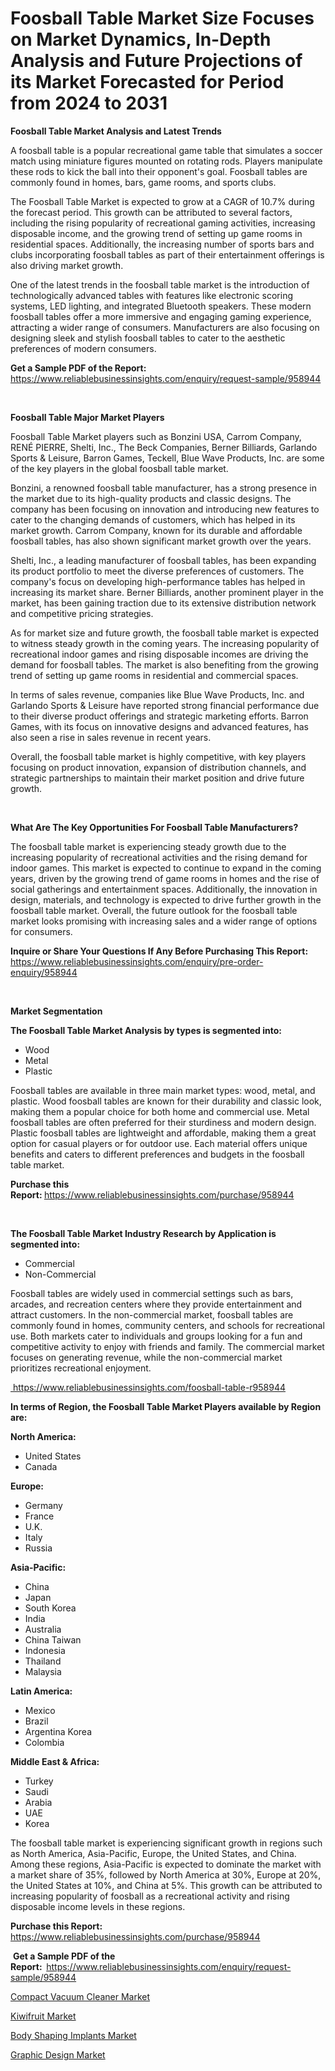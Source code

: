 <p><h1>Foosball Table Market Size Focuses on Market Dynamics, In-Depth Analysis and Future Projections of its Market Forecasted for Period from 2024 to 2031</h1></p><p><strong>Foosball Table Market Analysis and Latest Trends</strong></p>
<p><p>A foosball table is a popular recreational game table that simulates a soccer match using miniature figures mounted on rotating rods. Players manipulate these rods to kick the ball into their opponent's goal. Foosball tables are commonly found in homes, bars, game rooms, and sports clubs.</p><p>The Foosball Table Market is expected to grow at a CAGR of 10.7% during the forecast period. This growth can be attributed to several factors, including the rising popularity of recreational gaming activities, increasing disposable income, and the growing trend of setting up game rooms in residential spaces. Additionally, the increasing number of sports bars and clubs incorporating foosball tables as part of their entertainment offerings is also driving market growth.</p><p>One of the latest trends in the foosball table market is the introduction of technologically advanced tables with features like electronic scoring systems, LED lighting, and integrated Bluetooth speakers. These modern foosball tables offer a more immersive and engaging gaming experience, attracting a wider range of consumers. Manufacturers are also focusing on designing sleek and stylish foosball tables to cater to the aesthetic preferences of modern consumers.</p></p>
<p><strong>Get a Sample PDF of the Report:&nbsp;</strong> <a href="https://www.reliablebusinessinsights.com/enquiry/request-sample/958944">https://www.reliablebusinessinsights.com/enquiry/request-sample/958944</a></p>
<p>&nbsp;</p>
<p><strong>Foosball Table Major Market Players</strong></p>
<p><p>Foosball Table Market players such as Bonzini USA, Carrom Company, RENÉ PIERRE, Shelti, Inc., The Beck Companies, Berner Billiards, Garlando Sports & Leisure, Barron Games, Teckell, Blue Wave Products, Inc. are some of the key players in the global foosball table market.</p><p>Bonzini, a renowned foosball table manufacturer, has a strong presence in the market due to its high-quality products and classic designs. The company has been focusing on innovation and introducing new features to cater to the changing demands of customers, which has helped in its market growth. Carrom Company, known for its durable and affordable foosball tables, has also shown significant market growth over the years.</p><p>Shelti, Inc., a leading manufacturer of foosball tables, has been expanding its product portfolio to meet the diverse preferences of customers. The company's focus on developing high-performance tables has helped in increasing its market share. Berner Billiards, another prominent player in the market, has been gaining traction due to its extensive distribution network and competitive pricing strategies.</p><p>As for market size and future growth, the foosball table market is expected to witness steady growth in the coming years. The increasing popularity of recreational indoor games and rising disposable incomes are driving the demand for foosball tables. The market is also benefiting from the growing trend of setting up game rooms in residential and commercial spaces.</p><p>In terms of sales revenue, companies like Blue Wave Products, Inc. and Garlando Sports & Leisure have reported strong financial performance due to their diverse product offerings and strategic marketing efforts. Barron Games, with its focus on innovative designs and advanced features, has also seen a rise in sales revenue in recent years.</p><p>Overall, the foosball table market is highly competitive, with key players focusing on product innovation, expansion of distribution channels, and strategic partnerships to maintain their market position and drive future growth.</p></p>
<p>&nbsp;</p>
<p><strong>What Are The Key Opportunities For Foosball Table Manufacturers?</strong></p>
<p><p>The foosball table market is experiencing steady growth due to the increasing popularity of recreational activities and the rising demand for indoor games. This market is expected to continue to expand in the coming years, driven by the growing trend of game rooms in homes and the rise of social gatherings and entertainment spaces. Additionally, the innovation in design, materials, and technology is expected to drive further growth in the foosball table market. Overall, the future outlook for the foosball table market looks promising with increasing sales and a wider range of options for consumers.</p></p>
<p><strong>Inquire or Share Your Questions If Any Before Purchasing This Report:</strong> <a href="https://www.reliablebusinessinsights.com/enquiry/pre-order-enquiry/958944">https://www.reliablebusinessinsights.com/enquiry/pre-order-enquiry/958944</a></p>
<p>&nbsp;</p>
<p><strong>Market Segmentation</strong></p>
<p><strong>The Foosball Table Market Analysis by types is segmented into:</strong></p>
<p><ul><li>Wood</li><li>Metal</li><li>Plastic</li></ul></p>
<p><p>Foosball tables are available in three main market types: wood, metal, and plastic. Wood foosball tables are known for their durability and classic look, making them a popular choice for both home and commercial use. Metal foosball tables are often preferred for their sturdiness and modern design. Plastic foosball tables are lightweight and affordable, making them a great option for casual players or for outdoor use. Each material offers unique benefits and caters to different preferences and budgets in the foosball table market.</p></p>
<p><strong>Purchase this Report:&nbsp;</strong><a href="https://www.reliablebusinessinsights.com/purchase/958944">https://www.reliablebusinessinsights.com/purchase/958944</a></p>
<p>&nbsp;</p>
<p><strong>The Foosball Table Market Industry Research by Application is segmented into:</strong></p>
<p><ul><li>Commercial</li><li>Non-Commercial</li></ul></p>
<p><p>Foosball tables are widely used in commercial settings such as bars, arcades, and recreation centers where they provide entertainment and attract customers. In the non-commercial market, foosball tables are commonly found in homes, community centers, and schools for recreational use. Both markets cater to individuals and groups looking for a fun and competitive activity to enjoy with friends and family. The commercial market focuses on generating revenue, while the non-commercial market prioritizes recreational enjoyment.</p></p>
<p><a href="https://www.reliablebusinessinsights.com/foosball-table-r958944">&nbsp;https://www.reliablebusinessinsights.com/foosball-table-r958944</a></p>
<p><strong>In terms of Region, the Foosball Table Market Players available by Region are:</strong></p>
<p>
    <p> <strong> North America: </strong>
        <ul>
            <li>United States</li>
            <li>Canada</li>
        </ul>
        </p> 
    <p> <strong> Europe: </strong>
        <ul>
            <li>Germany</li>
            <li>France</li>
            <li>U.K.</li>
            <li>Italy</li>
            <li>Russia</li>
        </ul>
        </p> 
    <p> <strong> Asia-Pacific: </strong>
        <ul>
            <li>China</li>
            <li>Japan</li>
            <li>South Korea</li>
            <li>India</li>
            <li>Australia</li>
            <li>China Taiwan</li>
            <li>Indonesia</li>
            <li>Thailand</li>
            <li>Malaysia</li>
        </ul>
        </p> 
    <p> <strong> Latin America: </strong>
        <ul>
            <li>Mexico</li>
            <li>Brazil</li>
            <li>Argentina Korea</li>
            <li>Colombia</li>
        </ul>
        </p> 
    <p> <strong> Middle East & Africa: </strong>
        <ul>
            <li>Turkey</li>
            <li>Saudi</li>
            <li>Arabia</li>
            <li>UAE</li>
            <li>Korea</li>
        </ul>
    </p>
    </p>
<p><p>The foosball table market is experiencing significant growth in regions such as North America, Asia-Pacific, Europe, the United States, and China. Among these regions, Asia-Pacific is expected to dominate the market with a market share of 35%, followed by North America at 30%, Europe at 20%, the United States at 10%, and China at 5%. This growth can be attributed to increasing popularity of foosball as a recreational activity and rising disposable income levels in these regions.</p></p>
<p><strong>Purchase this Report: </strong><a href="https://www.reliablebusinessinsights.com/purchase/958944">https://www.reliablebusinessinsights.com/purchase/958944</a></p>
<p>&nbsp;<strong>Get a Sample PDF of the Report:&nbsp;&nbsp;</strong><a href="https://www.reliablebusinessinsights.com/enquiry/request-sample/958944">https://www.reliablebusinessinsights.com/enquiry/request-sample/958944</a></p>
<p><strong></strong></p>
<p><p><a href="https://github.com/twilaDurgan2023/Market-Research-Report-List-1/blob/main/compact-vacuum-cleaner-market.md">Compact Vacuum Cleaner Market</a></p><p><a href="https://www.linkedin.com/pulse/kiwifruit-market-research-report-forecast-growth-prospects-steady-xeboc">Kiwifruit Market</a></p><p><a href="https://github.com/philipWolf32/Market-Research-Report-List-1/blob/main/body-shaping-implants-market.md">Body Shaping Implants Market</a></p><p><a href="https://www.linkedin.com/pulse/global-graphic-design-market-analysis-trends-forecasts-growth-8qavc">Graphic Design Market</a></p></p>